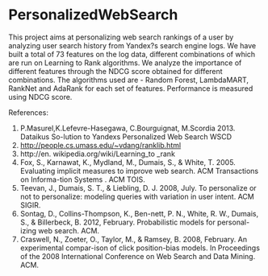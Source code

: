 PersonalizedWebSearch
=====================

This project aims at personalizing web search rankings of a user by analyzing user search history from Yandex?s search engine logs. We have built a total of 73 features on the log data, different combinations of which are run on Learning to Rank algorithms. We analyze the importance of different features through the NDCG score obtained for different combinations. The algorithms used are - Random Forest, LambdaMART, RankNet and AdaRank for each set of features. Performance is measured using NDCG score.

References: 
1. P.Masurel,K.Lefevre-Hasegawa, C.Bourguignat, M.Scordia 2013. Dataikus So-lution to Yandexs Personalized Web Search WSCD
2. http://people.cs.umass.edu/~vdang/ranklib.html
3. http://en. wikipedia.org/wiki/Learning_to _rank
4. Fox, S., Karnawat, K., Mydland, M., Dumais, S., & White, T. 2005. Evaluating implicit measures to improve web search. ACM Transactions on Informa-tion Systems . ACM TOIS.
5. Teevan, J., Dumais, S. T., & Liebling, D. J. 2008, July. To personalize or not to personalize: modeling queries with variation in user intent. ACM SIGIR.
6. Sontag, D., Collins-Thompson, K., Ben-nett, P. N., White, R. W., Dumais, S., & Billerbeck, B. 2012, February. Probabilistic models for personal-izing web search. ACM.
7. Craswell, N., Zoeter, O., Taylor, M., & Ramsey, B. 2008, February. An experimental compar-ison of click position-bias models. In Proceedings of the 2008 International Conference on Web Search and Data Mining. ACM.
